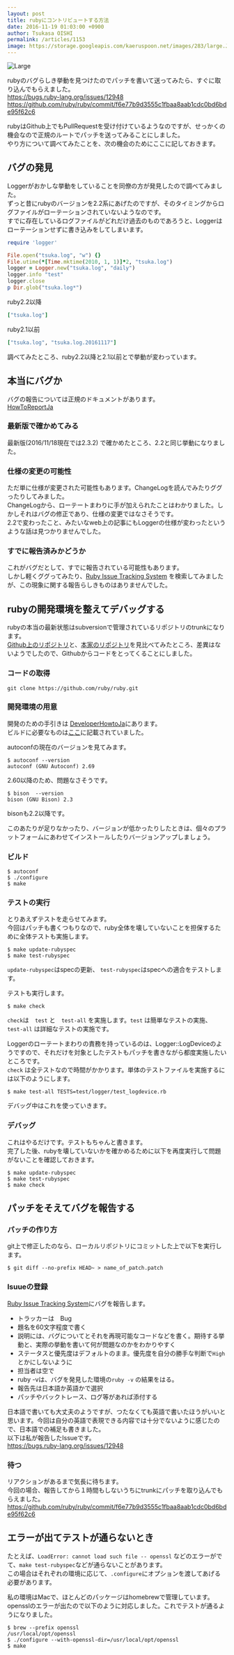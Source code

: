 ```yaml
---
layout: post
title: rubyにコントリビュートする方法
date: 2016-11-19 01:03:00 +0900
author: Tsukasa OISHI
permalink: /articles/1153
image: https://storage.googleapis.com/kaeruspoon.net/images/283/large.JPG?1479485008
---
```



![Large](https://storage.googleapis.com/kaeruspoon.net/images/283/large.JPG?1479485008)  

rubyのバグらしき挙動を見つけたのでパッチを書いて送ってみたら、すぐに取り込んでもらえました。  
https://bugs.ruby-lang.org/issues/12948  
https://github.com/ruby/ruby/commit/f6e77b9d3555c1fbaa8aab1cdc0bd6bde95f62c6  

rubyはGithub上でもPullRequestを受け付けているようなのですが、せっかくの機会なので正規のルートでパッチを送ってみることにしました。  
やり方について調べてみたことを、次の機会のためにここに記しておきます。  

## バグの発見  
Loggerがおかしな挙動をしていることを同僚の方が発見したので調べてみました。  
ずっと昔にrubyのバージョンを2.2系にあげたのですが、そのタイミングからログファイルがローテーションされていないようなのです。  
すでに存在しているログファイルがどれだけ過去のものであろうと、Loggerはローテーションせずに書き込みをしてしまいます。  

```ruby  
require 'logger'  

File.open("tsuka.log", "w") {}  
File.utime(*[Time.mktime(2010, 1, 1)]*2, "tsuka.log")  
logger = Logger.new("tsuka.log", "daily")  
logger.info "test"  
logger.close  
p Dir.glob("tsuka.log*")  
```  

ruby2.2以降  
```ruby  
["tsuka.log"]  
```  

ruby2.1以前  
```ruby  
["tsuka.log", "tsuka.log.20161117"]  
```  
調べてみたところ、ruby2.2以降と2.1以前とで挙動が変わっています。  

## 本当にバグか  
バグの報告については正規のドキュメントがあります。  
[HowToReportJa](https://bugs.ruby-lang.org/projects/ruby/wiki/HowToReportJa)  

### 最新版で確かめてみる  
最新版(2016/11/18現在では2.3.2) で確かめたところ、2.2と同じ挙動になりました。  

### 仕様の変更の可能性  
ただ単に仕様が変更された可能性もあります。ChangeLogを読んでみたりググったりしてみました。  
ChangeLogから、ローテートまわりに手が加えられたことはわかりました。しかしそれはバグの修正であり、仕様の変更ではなさそうです。  
2.2で変わったこと、みたいなweb上の記事にもLoggerの仕様が変わったというような話は見つかりませんでした。  

### すでに報告済みかどうか  
これがバグだとして、すでに報告されている可能性もあります。  
しかし軽くググってみたり、[Ruby Issue Tracking System](https://bugs.ruby-lang.org/projects/ruby-trunk/issues) を検索してみましたが、この現象に関する報告らしきものはありませんでした。  

## rubyの開発環境を整えてデバッグする  
rubyの本当の最新状態はsubversionで管理されているリポジトリのtrunkになります。  
[Github上のリポジトリ](https://github.com/ruby/ruby/commits/trunk)と、[本家のリポジトリ](https://bugs.ruby-lang.org/projects/ruby-trunk/repository)を見比べてみたところ、差異はないようでしたので、Githubからコードをとってくることにしました。  

### コードの取得  
```  
git clone https://github.com/ruby/ruby.git  
```  

### 開発環境の用意  
開発のための手引きは [DeveloperHowtoJa](https://bugs.ruby-lang.org/projects/ruby/wiki/DeveloperHowtoJa)にあります。  
ビルドに必要なものは[ここ](https://bugs.ruby-lang.org/projects/ruby/wiki/DeveloperHowtoJa#必要なもの)に記載されていました。  

autoconfの現在のバージョンを見てみます。  
```  
$ autoconf --version  
autoconf (GNU Autoconf) 2.69  
```  
2.60以降のため、問題なさそうです。  

```  
$ bison  --version  
bison (GNU Bison) 2.3  
```  
bisonも2.2以降です。  

このあたりが足りなかったり、バージョンが低かったりしたときは、個々のプラットフォームにあわせてインストールしたりバージョンアップしましょう。  

### ビルド  
```  
$ autoconf  
$ ./configure  
$ make  
```  

### テストの実行  
とりあえずテストを走らせてみます。  
今回はパッチも書くつもりなので、ruby全体を壊していないことを担保するために全体テストも実施します。  
```  
$ make update-rubyspec  
$ make test-rubyspec  
```  
`update-rubyspec`はspecの更新、 `test-rubyspec`はspecへの適合をテストします。  

テストも実行します。  
```  
$ make check  
```  
`check`は　`test` と　`test-all` を実施します。`test` は簡単なテストの実施、`test-all` は詳細なテストの実施です。  

Loggerのローテートまわりの責務を持っているのは、Logger::LogDeviceのようですので、それだけを対象としたテストもパッチを書きながら都度実施したいところです。  
`check` は全テストなので時間がかかります。単体のテストファイルを実施するには以下のようにします。  
```  
$ make test-all TESTS=test/logger/test_logdevice.rb  
```  
デバッグ中はこれを使っていきます。  

### デバッグ  
これはやるだけです。テストもちゃんと書きます。  
完了した後、rubyを壊していないかを確かめるために以下を再度実行して問題がないことを確認しておきます。  
```  
$ make update-rubyspec  
$ make test-rubyspec  
$ make check  
```  

## パッチをそえてバグを報告する  
### パッチの作り方  
git上で修正したのなら、ローカルリポジトリにコミットした上で以下を実行します。  
```  
$ git diff --no-prefix HEAD~ > name_of_patch.patch  
```  

### Isuueの登録  
[Ruby Issue Tracking System](https://bugs.ruby-lang.org/projects/ruby-trunk/issues)にバグを報告します。  

- トラッカーは　Bug  
- 題名を60文字程度で書く  
- 説明には、バグについてとそれを再現可能なコードなどを書く。期待する挙動と、実際の挙動を書いて何が問題なのかをわかりやすく  
- ステータスと優先度はデフォルトのまま。優先度を自分の勝手な判断で`High`とかにしないように  
- 担当者は空で  
- ruby -vは、バグを発見した環境の`ruby -v` の結果をはる。  
- 報告先は日本語か英語かで選択  
- パッチやバックトレース、ログ等があれば添付する  

日本語で書いても大丈夫のようですが、つたなくても英語で書いたほうがいいと思います。今回は自分の英語で表現できる内容では十分でないように感じたので、日本語での補足も書きました。  
以下は私が報告したIssueです。  
https://bugs.ruby-lang.org/issues/12948  

### 待つ  
リアクションがあるまで気長に待ちます。  
今回の場合、報告してから１時間もしないうちにtrunkにパッチを取り込んでもらえました。  
https://github.com/ruby/ruby/commit/f6e77b9d3555c1fbaa8aab1cdc0bd6bde95f62c6  

## エラーが出てテストが通らないとき  
たとえば、`LoadError: cannot load such file -- openssl` などのエラーがでて、`make test-rubyspec`などが通らないことがあります。  
この場合はそれぞれの環境に応じて、`.configure`にオプションを渡してあげる必要があります。  

私の環境はMacで、ほとんどのパッケージはhomebrewで管理しています。  
opensslのエラーが出たので以下のように対応しました。これでテストが通るようになりました。  
```  
$ brew --prefix openssl  
/usr/local/opt/openssl  
$ ./configure --with-openssl-dir=/usr/local/opt/openssl  
$ make  
```  
